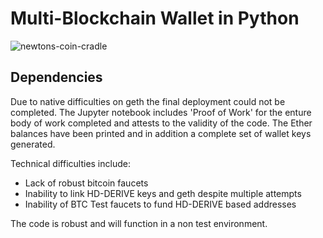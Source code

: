 # Multi-Blockchain Wallet in Python

![newtons-coin-cradle](Images/newtons-coin-cradle.jpg)



## Dependencies

Due to native difficulties on geth the final deployment could not be completed. The Jupyter notebook includes 'Proof of Work' for the enture body of work completed and attests to the validity of the code. The Ether balances have been printed and in addition a complete set of wallet keys generated.

Technical difficulties include:
* Lack of robust bitcoin faucets
* Inability to link HD-DERIVE keys and geth despite multiple attempts
* Inability of BTC Test faucets to fund HD-DERIVE based addresses

The code is robust and will function in a non test environment.
